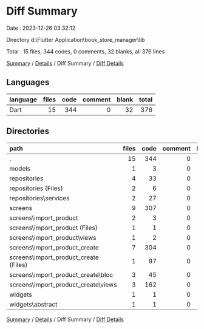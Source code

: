 # Diff Summary

Date : 2023-12-26 03:32:12

Directory d:\\Flutter Application\\book_store_manager\\lib

Total : 15 files,  344 codes, 0 comments, 32 blanks, all 376 lines

[Summary](results.md) / [Details](details.md) / Diff Summary / [Diff Details](diff-details.md)

## Languages
| language | files | code | comment | blank | total |
| :--- | ---: | ---: | ---: | ---: | ---: |
| Dart | 15 | 344 | 0 | 32 | 376 |

## Directories
| path | files | code | comment | blank | total |
| :--- | ---: | ---: | ---: | ---: | ---: |
| . | 15 | 344 | 0 | 32 | 376 |
| models | 1 | 3 | 0 | 0 | 3 |
| repositories | 4 | 33 | 0 | 9 | 42 |
| repositories (Files) | 2 | 6 | 0 | 2 | 8 |
| repositories\\services | 2 | 27 | 0 | 7 | 34 |
| screens | 9 | 307 | 0 | 23 | 330 |
| screens\\import_product | 2 | 3 | 0 | 0 | 3 |
| screens\\import_product (Files) | 1 | 1 | 0 | 0 | 1 |
| screens\\import_product\\views | 1 | 2 | 0 | 0 | 2 |
| screens\\import_product_create | 7 | 304 | 0 | 23 | 327 |
| screens\\import_product_create (Files) | 1 | 97 | 0 | 3 | 100 |
| screens\\import_product_create\\bloc | 3 | 45 | 0 | 10 | 55 |
| screens\\import_product_create\\views | 3 | 162 | 0 | 10 | 172 |
| widgets | 1 | 1 | 0 | 0 | 1 |
| widgets\\abstract | 1 | 1 | 0 | 0 | 1 |

[Summary](results.md) / [Details](details.md) / Diff Summary / [Diff Details](diff-details.md)